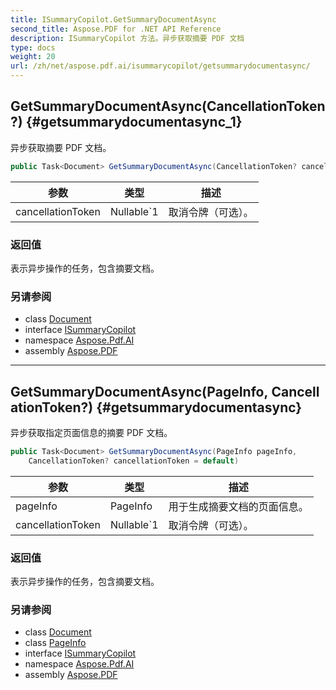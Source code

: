 ```yaml
---
title: ISummaryCopilot.GetSummaryDocumentAsync
second_title: Aspose.PDF for .NET API Reference
description: ISummaryCopilot 方法。异步获取摘要 PDF 文档
type: docs
weight: 20
url: /zh/net/aspose.pdf.ai/isummarycopilot/getsummarydocumentasync/
---
```

## GetSummaryDocumentAsync(CancellationToken?) {#getsummarydocumentasync_1}

异步获取摘要 PDF 文档。

```csharp
public Task<Document> GetSummaryDocumentAsync(CancellationToken? cancellationToken = default)
```

| 参数 | 类型 | 描述 |
| --- | --- | --- |
| cancellationToken | Nullable`1 | 取消令牌（可选）。 |

### 返回值

表示异步操作的任务，包含摘要文档。

### 另请参阅

* class [Document](../../../aspose.pdf/document/)
* interface [ISummaryCopilot](../)
* namespace [Aspose.Pdf.AI](../../../aspose.pdf.ai/)
* assembly [Aspose.PDF](../../../)

---

## GetSummaryDocumentAsync(PageInfo, CancellationToken?) {#getsummarydocumentasync}

异步获取指定页面信息的摘要 PDF 文档。

```csharp
public Task<Document> GetSummaryDocumentAsync(PageInfo pageInfo, 
    CancellationToken? cancellationToken = default)
```

| 参数 | 类型 | 描述 |
| --- | --- | --- |
| pageInfo | PageInfo | 用于生成摘要文档的页面信息。 |
| cancellationToken | Nullable`1 | 取消令牌（可选）。 |

### 返回值

表示异步操作的任务，包含摘要文档。

### 另请参阅

* class [Document](../../../aspose.pdf/document/)
* class [PageInfo](../../../aspose.pdf/pageinfo/)
* interface [ISummaryCopilot](../)
* namespace [Aspose.Pdf.AI](../../../aspose.pdf.ai/)
* assembly [Aspose.PDF](../../../)